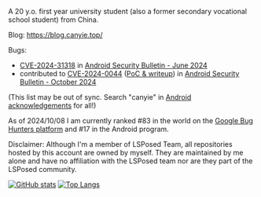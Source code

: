 A 20 y.o. first year university student (also a former secondary vocational school student) from China.

Blog: https://blog.canyie.top/
<!-- 
Telegram channel: [@CanyieChannel](https://t.me/CanyieChannel) -->

Bugs: 
- [CVE-2024-31318](https://nvd.nist.gov/vuln/detail/CVE-2024-31318) in [Android Security Bulletin - June 2024](https://source.android.com/docs/security/bulletin/2024-06-01)
- contributed to [CVE-2024-0044](https://nvd.nist.gov/vuln/detail/CVE-2024-0044) ([PoC & writeup](https://github.com/canyie/CVE-2024-0044)) in [Android Security Bulletin - October 2024](https://source.android.com/docs/security/bulletin/2024-10-01)


(This list may be out of sync. Search "canyie" in [Android acknowledgements](https://source.android.com/docs/security/overview/acknowledgements) for all!)

As of 2024/10/08 I am currently ranked #83 in the world on the [Google Bug Hunters platform](https://bughunters.google.com/profile/3497d4e9-5612-4155-a861-dd1f97509949) and #17 in the Android program.

<!--
Discussion Group:
- QQ Group: 949888394
- Telegram Group: [@DreamlandFramework](t.me/DreamlandFramework)
-->
<!-- What are you trying to seek out? -->

Disclaimer: Although I'm a member of LSPosed Team, all repositories hosted by this account are owned by myself. They are maintained by me alone and have no affiliation with the LSPosed team nor are they part of the LSPosed community.

[![GitHub stats](https://github-readme-stats.vercel.app/api?username=canyie&count_private=true&show_icons=true)](https://github.com/anuraghazra/github-readme-stats)
[![Top Langs](https://github-readme-stats-one-bice.vercel.app/api/top-langs/?username=canyie&layout=compact&langs_count=10&exclude_repo=iQOO-Z1-kernel,canyie.github.io)](https://github.com/anuraghazra/github-readme-stats)

<!--
**canyie/canyie** is a ✨ _special_ ✨ repository because its `README.md` (this file) appears on your GitHub profile.

Here are some ideas to get you started:

- 🔭 I’m currently working on ...
- 🌱 I’m currently learning ...
- 👯 I’m looking to collaborate on ...
- 🤔 I’m looking for help with ...
- 💬 Ask me about ...
- 📫 How to reach me: ...
- 😄 Pronouns: ...
- ⚡ Fun fact: ...
-->
